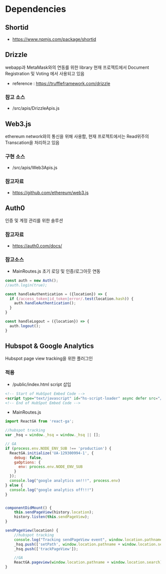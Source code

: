 # Dependencies

## Shortid

 - https://www.npmjs.com/package/shortid


 ## Drizzle

webapp과 MetaMask와의 연동를 위한 library
현재 프로젝트에서 Document Registration 및 Voting 에서 사용되고 있음
 - reference : https://truffleframework.com/drizzle

 ### 참고 소스
 - /src/apis/DrizzleApis.js


## Web3.js

ethereum network와의 통신을 위해 사용함, 현재 프로젝트에서는 Read위주의 Transcation을 처리하고 있음
### 구현 소스 
 - /src/apis/Web3Apis.js

### 참고자료
 - https://github.com/ethereum/web3.js

## Auth0

인증 및 계정 관리를 위한 솔루션 

### 참고자료

 - https://auth0.com/docs/

### 참고소스

- MainRoutes.js 초기 로딩 및 인증/로그아웃 연동

```javascript
const auth = new Auth();
//auth.login(true);

const handleAuthentication = ({location}) => {
  if (/access_token|id_token|error/.test(location.hash)) {
    auth.handleAuthentication();
  }
}

const handleLogout = ({location}) => {
  auth.logout();
}
```

## Hubspot & Google Analytics

Hubspot page view tracking을 위한 플러그인

### 적용

- /public/index.html script 삽입

```html
<!-- Start of HubSpot Embed Code -->
<script type="text/javascript" id="hs-script-loader" async defer src="//js.hs-scripts.com/5278394.js"></script>
<!-- End of HubSpot Embed Code -->

```

- MainRoutes.js

```javascript
import ReactGA from 'react-ga';

//hubspot tracking
var _hsq = window._hsq = window._hsq || [];

// GA
if (process.env.NODE_ENV_SUB !== 'production') {
  ReactGA.initialize('UA-129300994-1', {
    debug: false,
    gaOptions: {
      env: process.env.NODE_ENV_SUB
    }
  });
  console.log("google analytics on!!!", process.env)
} else {
  console.log("google analytics off!!!")
}
```

```javascript

componentDidMount() {
    this.sendPageView(history.location);
    history.listen(this.sendPageView);
}

sendPageView(location) {
    //hubspot tracking
    console.log("Tracking sendPageView event", window.location.pathname + window.location.search)
    _hsq.push(['setPath', window.location.pathname + window.location.search]);
    _hsq.push(['trackPageView']);

    //GA
    ReactGA.pageview(window.location.pathname + window.location.search);
}

```
